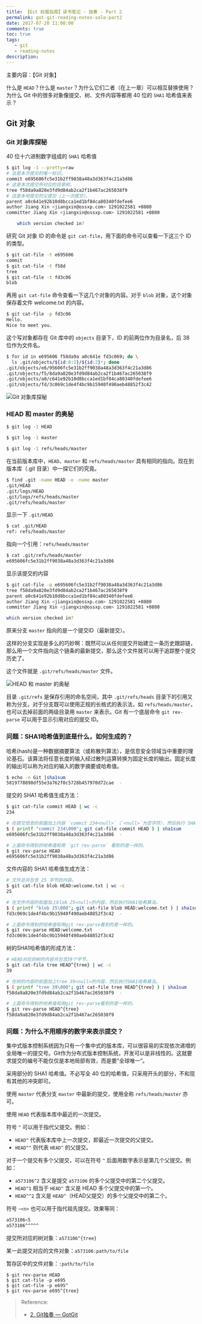 ```yaml
---
title: 【Git 权威指南】读书笔记 - 独奏 - Part 2
permalink: got-git-reading-notes-solo-part2
date: 2017-07-20 11:00:00
comments: true
toc: true
tags:
   - git
   - reading-notes
description:
---
```


主要内容：【Git 对象】

什么是 `HEAD`？什么是 `master`？为什么它们二者（在上一章）可以相互替换使用？为什么 Git 中的很多对象像提交、树、文件内容等都用 40 位的 `SHA1` 哈希值来表示？

## Git 对象
### Git 对象库探秘
40 位十六进制数字组成的 `SHA1` 哈希值
``` bash
$ git log -1 --pretty=raw
# 这是本次提交的唯一标识。
commit e695606fc5e31b2ff9038a48a3d363f4c21a3d86
# 这是本次提交所对应的目录树。
tree f58da9a820e3fd9d84ab2ca2f1b467ac265038f9
# 这是本地提交的父提交（上一次提交）。
parent a0c641e92b10d8bcca1ed1bf84ca80340fdefee6
author Jiang Xin <jiangxin@ossxp.com> 1291022581 +0800
committer Jiang Xin <jiangxin@ossxp.com> 1291022581 +0800

    which version checked in?
```

研究 Git 对象 ID 的命令是 `git cat-file`，用下面的命令可以查看一下这三个 ID 的类型。
``` bash
$ git cat-file -t e695606
commit
$ git cat-file -t f58d
tree
$ git cat-file -t fd3c06
blob
```

<!-- more -->

再用 `git cat-file` 命令查看一下这几个对象的内容。对于 `blob` 对象，这个对象保存着文件 welcome.txt 的内容。
``` bash
$ git cat-file -p fd3c06
Hello.
Nice to meet you.
```

这个写对象都存在 Git 库中的 `objects` 目录下，ID 的前两位作为目录名，后 38 位作为文件名。
``` bash
$ for id in e695606 f58da9a a0c641e fd3c069; do \
  ls .git/objects/${id:0:2}/${id:2}*; done
.git/objects/e6/95606fc5e31b2ff9038a48a3d363f4c21a3d86
.git/objects/f5/8da9a820e3fd9d84ab2ca2f1b467ac265038f9
.git/objects/a0/c641e92b10d8bcca1ed1bf84ca80340fdefee6
.git/objects/fd/3c069c1de4f4bc9b15940f490aeb48852f3c42
```

![Git 对象库探秘](/image/2017-07/got-git-reading-notes-solo-git-objects.png)

### HEAD 和 master 的奥秘
``` bash
$ git log -1 HEAD

$ git log -1 master

$ git log -1 refs/heads/master
```
在当前版本库中，`HEAD`、`master` 和 `refs/heads/master` 具有相同的指向。现在到版本库（.git 目录）中一探它们的究竟。

``` bash
$ find .git -name HEAD -o -name master
.git/HEAD
.git/logs/HEAD
.git/logs/refs/heads/master
.git/refs/heads/master
```

显示一下 `.git/HEAD`
``` bash
$ cat .git/HEAD
ref: refs/heads/master
```
指向一个引用：`refs/heads/master`

``` bash
$ cat .git/refs/heads/master
e695606fc5e31b2ff9038a48a3d363f4c21a3d86
```

显示该提交的内容
``` bash
$ git cat-file -p e695606fc5e31b2ff9038a48a3d363f4c21a3d86
tree f58da9a820e3fd9d84ab2ca2f1b467ac265038f9
parent a0c641e92b10d8bcca1ed1bf84ca80340fdefee6
author Jiang Xin <jiangxin@ossxp.com> 1291022581 +0800
committer Jiang Xin <jiangxin@ossxp.com> 1291022581 +0800

which version checked in?
```

原来分支 `master` 指向的是一个提交ID（最新提交）。

这样的分支实现是多么的巧妙啊：既然可以从任何提交开始建立一条历史跟踪链，那么用一个文件指向这个链条的最新提交，那么这个文件就可以用于追踪整个提交历史了。

这个文件就是 `.git/refs/heads/master` 文件。

![HEAD 和 master 的奥秘](/image/2017-07/got-git-reading-notes-solo-git-repos-detail.png)

目录 `.git/refs` 是保存引用的命名空间，其中 `.git/refs/heads` 目录下的引用又称为分支。对于分支既可以使用正规的长格式的表示法，如 `refs/heads/master`，也可以去掉前面的两级目录用 `master` 来表示。Git 有一个底层命令 `git rev-parse` 可以用于显示引用对应的提交 ID。

### 问题：SHA1哈希值到底是什么，如何生成的？
哈希(hash)是一种数据摘要算法（或称散列算法），是信息安全领域当中重要的理论基石。该算法将任意长度的输入经过散列运算转换为固定长度的输出。固定长度的输出可以称为对应的输入的数字摘要或哈希值。

``` bash
$ echo -n Git |sha1sum
5819778898df55e3a762f0c5728b457970d72cae  -
```

提交的 SHA1 哈希值生成方法：
``` bash
$ git cat-file commit HEAD | wc -c
234

# 在提交信息的前面加上内容 `commit 234<null>`（`<null>`为空字符），然后执行 SHA1 哈希算法。
$ ( printf "commit 234\000"; git cat-file commit HEAD ) | sha1sum
e695606fc5e31b2ff9038a48a3d363f4c21a3d86  -

# 上面命令得到的哈希值和用 `git rev-parse` 看到的是一样的。
$ git rev-parse HEAD
e695606fc5e31b2ff9038a48a3d363f4c21a3d86
```

文件内容的 SHA1 哈希值生成方法：
``` bash
# 文件总共包含 25 字节的内容。
$ git cat-file blob HEAD:welcome.txt | wc -c
25

# 在文件内容的前面加上blob 25<null>的内容，然后执行SHA1哈希算法。
$ ( printf "blob 25\000"; git cat-file blob HEAD:welcome.txt ) | sha1sum
fd3c069c1de4f4bc9b15940f490aeb48852f3c42  -

# 上面命令得到的哈希值和用git rev-parse看到的是一样的。
$ git rev-parse HEAD:welcome.txt
fd3c069c1de4f4bc9b15940f490aeb48852f3c42
```

树的SHA1哈希值的形成方法：
``` bash
# HEAD对应的树的内容共包含39个字节。
$ git cat-file tree HEAD^{tree} | wc -c
39

# 在树的内容的前面加上tree 39<null>的内容，然后执行SHA1哈希算法。
$ ( printf "tree 39\000"; git cat-file tree HEAD^{tree} ) | sha1sum
f58da9a820e3fd9d84ab2ca2f1b467ac265038f9  -

# 上面命令得到的哈希值和用git rev-parse看到的是一样的。
$ git rev-parse HEAD^{tree}
f58da9a820e3fd9d84ab2ca2f1b467ac265038f9
```

### 问题：为什么不用顺序的数字来表示提交？
集中式版本控制系统因为只有一个集中式的版本库，可以很容易的实现依次递增的全局唯一的提交号。Git作为分布式版本控制系统，开发可以是非线性的。这就要求提交的编号不能仅仅是本地局部有效，而是要“全球唯一”。

采用部分的 SHA1 哈希值。不必写全 40 位的哈希值，只采用开头的部分，不和现有其他的冲突即可。

使用 `master` 代表分支 `master` 中最新的提交，使用全称 `refs/heads/master` 亦可。

使用 `HEAD` 代表版本库中最近的一次提交。

符号 `^` 可以用于指代父提交。例如：
- `HEAD^` 代表版本库中上一次提交，即最近一次提交的父提交。
- `HEAD^^` 则代表 `HEAD^` 的父提交。

对于一个提交有多个父提交，可以在符号 `^` 后面用数字表示是第几个父提交。例如：
- `a573106^2` 含义是提交 `a573106` 的多个父提交中的第二个父提交。
- `HEAD^1` 相当于 `HEAD^` 含义是 HEAD 多个父提交中的第一个。
- `HEAD^^2` 含义是 `HEAD^`（HEAD父提交）的多个父提交中的第二个。

符号 `~<n>` 也可以用于指代祖先提交。效果等同：
``` bash
a573106~5
a573106^^^^^
```

提交所对应的树对象：`a573106^{tree}`

某一此提交对应的文件对象：`a573106:path/to/file`

暂存区中的文件对象：`:path/to/file`

```
$ git rev-parse HEAD
$ git cat-file -p e695
$ git cat-file -p e695^
$ git rev-parse e695^{tree}
```

> Reference:
> - [2. Git独奏 &mdash; GotGit](http://www.worldhello.net/gotgit/02-git-solo/index.html)
